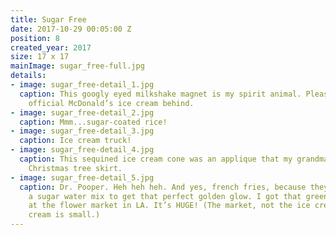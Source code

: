 ```yaml
---
title: Sugar Free
date: 2017-10-29 00:05:00 Z
position: 8
created_year: 2017
size: 17 x 17
mainImage: sugar_free-full.jpg
details:
- image: sugar_free-detail_1.jpg
  caption: This googly eyed milkshake magnet is my spirit animal. Please note the
    official McDonald’s ice cream behind.
- image: sugar_free-detail_2.jpg
  caption: Mmm...sugar-coated rice!
- image: sugar_free-detail_3.jpg
  caption: Ice cream truck!
- image: sugar_free-detail_4.jpg
  caption: This sequined ice cream cone was an applique that my grandma made for her
    Christmas tree skirt.
- image: sugar_free-detail_5.jpg
  caption: Dr. Pooper. Heh heh heh. And yes, french fries, because they dip them in
    a sugar water mix to get that perfect golden glow. I got that green ice cream
    at the flower market in LA. It’s HUGE! (The market, not the ice cream. The ice
    cream is small.)
---
```


